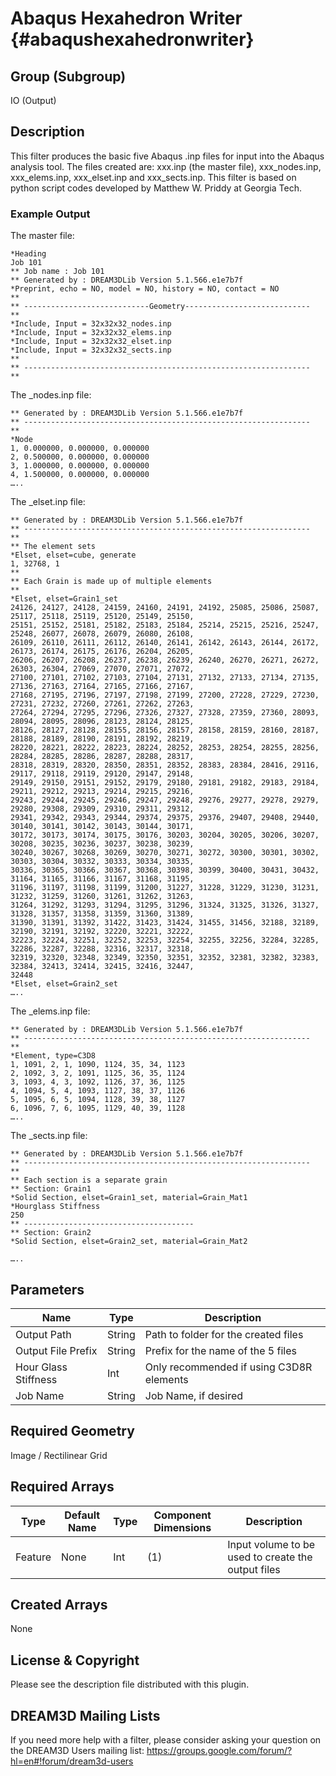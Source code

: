 Abaqus Hexahedron Writer {#abaqushexahedronwriter}
=====

## Group (Subgroup) ##
IO (Output)

## Description ##
This filter produces the basic five Abaqus .inp files for input into the Abaqus analysis tool.
The files created are: xxx.inp (the master file), xxx_nodes.inp, xxx_elems.inp, xxx_elset.inp and xxx_sects.inp.
This filter is based on python script codes developed by Matthew W. Priddy at Georgia Tech.


### Example Output ###
The master file:     

	*Heading
	Job 101 
	** Job name : Job 101  
	** Generated by : DREAM3DLib Version 5.1.566.e1e7b7f
	*Preprint, echo = NO, model = NO, history = NO, contact = NO  
	**
	** ----------------------------Geometry----------------------------
	**
	*Include, Input = 32x32x32_nodes.inp  
	*Include, Input = 32x32x32_elems.inp
	*Include, Input = 32x32x32_elset.inp 
	*Include, Input = 32x32x32_sects.inp
	**
	** ----------------------------------------------------------------
	**  

The _nodes.inp file:

	** Generated by : DREAM3DLib Version 5.1.566.e1e7b7f
	** ----------------------------------------------------------------
	**
	*Node
	1, 0.000000, 0.000000, 0.000000
	2, 0.500000, 0.000000, 0.000000
	3, 1.000000, 0.000000, 0.000000
	4, 1.500000, 0.000000, 0.000000
	…..
	

The _elset.inp file:

	** Generated by : DREAM3DLib Version 5.1.566.e1e7b7f
	** ----------------------------------------------------------------
	** 
	** The element sets
	*Elset, elset=cube, generate
	1, 32768, 1 
	** 
	** Each Grain is made up of multiple elements  
	** 
	*Elset, elset=Grain1_set
	24126, 24127, 24128, 24159, 24160, 24191, 24192, 25085, 25086, 25087, 25117, 25118, 25119, 25120, 25149, 25150,  
	25151, 25152, 25181, 25182, 25183, 25184, 25214, 25215, 25216, 25247, 25248, 26077, 26078, 26079, 26080, 26108,
	26109, 26110, 26111, 26112, 26140, 26141, 26142, 26143, 26144, 26172, 26173, 26174, 26175, 26176, 26204, 26205,
	26206, 26207, 26208, 26237, 26238, 26239, 26240, 26270, 26271, 26272, 26303, 26304, 27069, 27070, 27071, 27072, 
	27100, 27101, 27102, 27103, 27104, 27131, 27132, 27133, 27134, 27135, 27136, 27163, 27164, 27165, 27166, 27167,
	27168, 27195, 27196, 27197, 27198, 27199, 27200, 27228, 27229, 27230, 27231, 27232, 27260, 27261, 27262, 27263,
	27264, 27294, 27295, 27296, 27326, 27327, 27328, 27359, 27360, 28093, 28094, 28095, 28096, 28123, 28124, 28125,
	28126, 28127, 28128, 28155, 28156, 28157, 28158, 28159, 28160, 28187, 28188, 28189, 28190, 28191, 28192, 28219,
	28220, 28221, 28222, 28223, 28224, 28252, 28253, 28254, 28255, 28256, 28284, 28285, 28286, 28287, 28288, 28317,
	28318, 28319, 28320, 28350, 28351, 28352, 28383, 28384, 28416, 29116, 29117, 29118, 29119, 29120, 29147, 29148,
	29149, 29150, 29151, 29152, 29179, 29180, 29181, 29182, 29183, 29184, 29211, 29212, 29213, 29214, 29215, 29216, 
	29243, 29244, 29245, 29246, 29247, 29248, 29276, 29277, 29278, 29279, 29280, 29308, 29309, 29310, 29311, 29312, 
	29341, 29342, 29343, 29344, 29374, 29375, 29376, 29407, 29408, 29440, 30140, 30141, 30142, 30143, 30144, 30171, 
	30172, 30173, 30174, 30175, 30176, 30203, 30204, 30205, 30206, 30207, 30208, 30235, 30236, 30237, 30238, 30239, 
	30240, 30267, 30268, 30269, 30270, 30271, 30272, 30300, 30301, 30302, 30303, 30304, 30332, 30333, 30334, 30335,
	30336, 30365, 30366, 30367, 30368, 30398, 30399, 30400, 30431, 30432, 31164, 31165, 31166, 31167, 31168, 31195,
	31196, 31197, 31198, 31199, 31200, 31227, 31228, 31229, 31230, 31231, 31232, 31259, 31260, 31261, 31262, 31263, 
	31264, 31292, 31293, 31294, 31295, 31296, 31324, 31325, 31326, 31327, 31328, 31357, 31358, 31359, 31360, 31389, 
	31390, 31391, 31392, 31422, 31423, 31424, 31455, 31456, 32188, 32189, 32190, 32191, 32192, 32220, 32221, 32222, 
	32223, 32224, 32251, 32252, 32253, 32254, 32255, 32256, 32284, 32285, 32286, 32287, 32288, 32316, 32317, 32318,  
	32319, 32320, 32348, 32349, 32350, 32351, 32352, 32381, 32382, 32383, 32384, 32413, 32414, 32415, 32416, 32447,
	32448
	*Elset, elset=Grain2_set 
	…..	


The _elems.inp file: 

	** Generated by : DREAM3DLib Version 5.1.566.e1e7b7f
	** ----------------------------------------------------------------  
	** 
	*Element, type=C3D8
	1, 1091, 2, 1, 1090, 1124, 35, 34, 1123 
	2, 1092, 3, 2, 1091, 1125, 36, 35, 1124 
	3, 1093, 4, 3, 1092, 1126, 37, 36, 1125 
	4, 1094, 5, 4, 1093, 1127, 38, 37, 1126 
	5, 1095, 6, 5, 1094, 1128, 39, 38, 1127 
	6, 1096, 7, 6, 1095, 1129, 40, 39, 1128  
	…..
	

The _sects.inp file:


	** Generated by : DREAM3DLib Version 5.1.566.e1e7b7f 
	** ----------------------------------------------------------------  
	**
	** Each section is a separate grain  
	** Section: Grain1 
	*Solid Section, elset=Grain1_set, material=Grain_Mat1 
	*Hourglass Stiffness
	250 
	** --------------------------------------	
	** Section: Grain2 
	*Solid Section, elset=Grain2_set, material=Grain_Mat2  
	
	…..
	
 


## Parameters ##
| Name             | Type | Description |
|------------------|------|------------------------|
| Output Path | String | Path to folder for the created files |
| Output File Prefix | String | Prefix for the name of the 5 files |
| Hour Glass Stiffness | Int | Only recommended if using C3D8R elements |
| Job Name | String | Job Name, if desired |

## Required Geometry ##
Image / Rectilinear Grid

## Required Arrays ##

| Type | Default Name | Type | Component Dimensions | Description |
|------|--------------|-------------|---------|-----|
| Feature  | None| Int | (1) | Input volume to be used to create the output files |


## Created Arrays ##

None

## License & Copyright ##

Please see the description file distributed with this plugin.

## DREAM3D Mailing Lists ##

If you need more help with a filter, please consider asking your question on the DREAM3D Users mailing list:
https://groups.google.com/forum/?hl=en#!forum/dream3d-users

